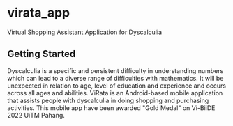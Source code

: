 # virata_app

Virtual Shopping Assistant Application for Dyscalculia

## Getting Started

Dyscalculia is a specific and persistent difficulty in understanding numbers which can lead to a diverse range of difficulties with mathematics. It will be unexpected in relation to age, level of education and experience and occurs across all ages and abilities. ViRata is an Android-based mobile application that assists people with dyscalculia in doing shopping and purchasing activities. This mobile app have been awarded "Gold Medal" on Vi-BiiDE 2022 UiTM Pahang.
